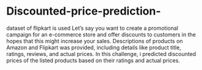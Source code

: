 # Discounted-price-prediction-
dataset of flipkart is used
Let’s say you want to create a promotional campaign for an e-commerce store and offer discounts to customers in the hopes that this might increase your sales.
Descriptions of products on Amazon and Flipkart was provided, including details like product title, ratings, reviews, and actual prices. In this challenge, i predicted discounted prices of the listed products based on their ratings and actual prices.
